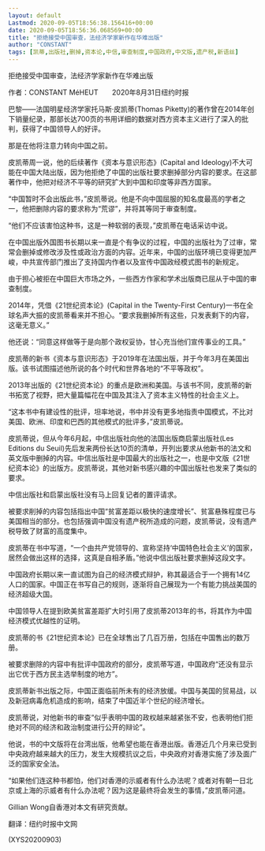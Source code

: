 ```yaml
---
layout: default
Lastmod: 2020-09-05T18:56:38.156416+00:00
date: 2020-09-05T18:56:36.068569+00:00
title: "拒绝接受中国审查，法经济学家新作在华难出版"
author: "CONSTANT"
tags: [凯蒂,出版社,删掉,资本论,中信,审查制度,中国政府,中文版,遗产税,新语丝]
---
```


拒绝接受中国审查，法经济学家新作在华难出版

作者：CONSTANT MéHEUT　　2020年8月31日纽约时报

巴黎——法国明星经济学家托马斯·皮凯蒂(Thomas Piketty)的著作曾在2014年创下销量纪录，那部长达700页的书用详细的数据对西方资本主义进行了深入的批判，获得了中国领导人的好评。

那是在他将注意力转向中国之前。

皮凯蒂周一说，他的后续著作《资本与意识形态》(Capital and Ideology)不大可能在中国大陆出版，因为他拒绝了中国的出版社要求删掉部分内容的要求。在这部著作中，他把对经济不平等的研究扩大到中国和印度等非西方国家。

“中国暂时不会出版此书，”皮凯蒂说。他是不向中国屈服的知名度最高的学者之一，他把删除内容的要求称为“荒谬”，并将其等同于审查制度。

“他们不应该害怕这种书，这是一种软弱的表现，”皮凯蒂在电话采访中说。

在中国出版外国图书长期以来一直是个有争议的过程，中国的出版社为了过审，常常会删掉或修改涉及性或政治方面的内容。近年来，中国的出版环境已变得更加严峻，中共宣传部门推出了支持国内作者以及宣传中国政经模式图书的新规定。

由于担心被拒在中国巨大市场之外，一些西方作家和学术出版商已屈从于中国的审查制度。

2014年，凭借《21世纪资本论》(Capital in the Twenty-First Century)一书在全球名声大振的皮凯蒂看来并不担心。“要求我删掉所有这些，只发表剩下的内容，这毫无意义。”

他还说：“同意这样做等于是向那个政权妥协，甘心充当他们宣传事业的工具。”

皮凯蒂的新书《资本与意识形态》于2019年在法国出版，并于今年3月在美国出版。该书试图描述他所说的各个时代和世界各地的“不平等政权”。

2013年出版的《21世纪资本论》的重点是欧洲和美国。与该书不同，皮凯蒂的新书拓宽了视野，把大量篇幅花在中国及其注入了资本主义特性的社会主义上。

“这本书中有建设性的批评，坦率地说，书中并没有更多地指责中国模式，不比对美国、欧洲、印度和巴西的其他模式的批评多，”皮凯蒂说。

皮凯蒂说，但从今年6月起，中信出版社向他的法国出版商启蒙出版社(Les Editions du Seuil)先后发来两份长达10页的清单，开列出要求从他新书的法文和英文版中删掉的内容。中信出版社是中国最大的出版社之一，也是中文版《21世纪资本论》的出版方。皮凯蒂说，其他对新书感兴趣的中国出版社也发来了类似的要求。

中信出版社和启蒙出版社没有马上回复记者的置评请求。

被要求削掉的内容包括指出中国“贫富差距以极快的速度增长”、贫富悬殊程度已与美国相当的部分。也包括强调中国没有遗产税所造成的问题，皮凯蒂说，没有遗产税导致了财富的高度集中。

皮凯蒂在书中写道，“一个由共产党领导的、宣称坚持‘中国特色社会主义’的国家，居然会做出这样的选择，这真是自相矛盾。”他说中信出版社要求删掉这段文字。

中国政府长期以来一直试图为自己的经济模式辩护，称其最适合于一个拥有14亿人口的国家。中国正在书写自己的规则，逐渐将自己展现为一个有能力挑战美国的经济超级大国。

中国领导人在提到欧美贫富差距扩大时引用了皮凯蒂2013年的书，将其作为中国经济模式优越性的证明。

皮凯蒂的书《21世纪资本论》已在全球售出了几百万册，包括在中国售出的数万册。

被要求删除的内容中有批评中国政府的部分，皮凯蒂写道，中国政府“还没有显示出它优于西方民主选举制度的地方”。

皮凯蒂新书出版之际，中国正面临前所未有的经济放缓。中国与美国的贸易战，以及新冠病毒危机造成的影响，结束了中国近半个世纪的经济增长。

皮凯蒂说，对他新书的审查“似乎表明中国的政权越来越紧张不安，也表明他们拒绝对不同的经济和政治制度进行公开的辩论”。

他说，书的中文版将在台湾出版，他希望也能在香港出版。香港近几个月来已受到中央政府越来越大的压力，发生大规模抗议之后，中央政府对香港实施了涉及面广泛的国家安全法。

“如果他们连这种书都怕，他们对香港的示威者有什么办法呢？或者对有朝一日北京或上海的示威者有什么办法呢？因为这是最终将会发生的事情，”皮凯蒂问道。

Gillian Wong自香港对本文有研究贡献。

翻译：纽约时报中文网

(XYS20200903)

